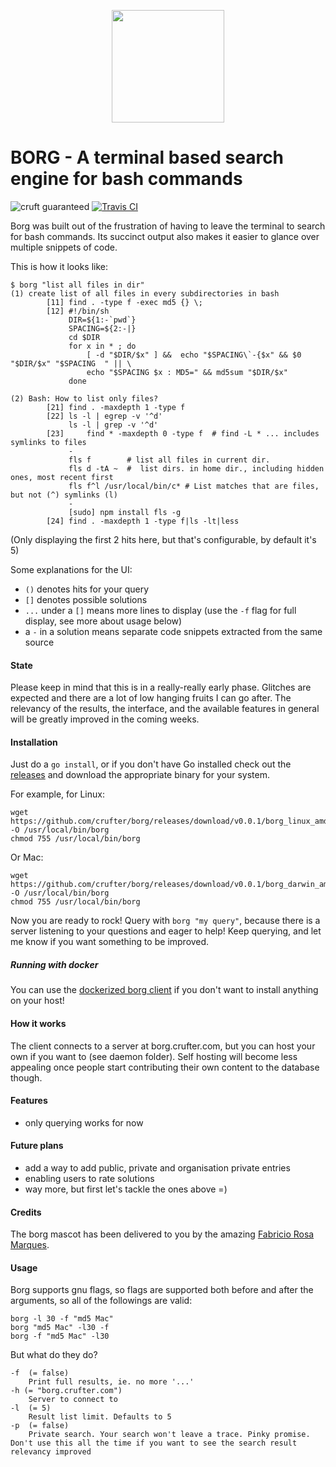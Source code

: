 <p align="center"><img height="180px" width="180px" src="https://github.com/fabric-8/borg/raw/master/borg_mascot.png" alt=""></p>

BORG - A terminal based search engine for bash commands
===
![cruft guaranteed](https://img.shields.io/badge/cruft-guaranteed-green.svg) [![Travis CI](https://api.travis-ci.org/crufter/borg.svg?branch=master)](https://travis-ci.org/crufter/borg)

Borg was built out of the frustration of having to leave the terminal to search for bash commands.
Its succinct output also makes it easier to glance over multiple snippets of code.

This is how it looks like:

```
$ borg "list all files in dir"
(1) create list of all files in every subdirectories in bash
        [11] find . -type f -exec md5 {} \;
        [12] #!/bin/sh
             DIR=${1:-`pwd`}
             SPACING=${2:-|}
             cd $DIR
             for x in * ; do
                 [ -d "$DIR/$x" ] &&  echo "$SPACING\`-{$x" && $0 "$DIR/$x" "$SPACING  " || \
                 echo "$SPACING $x : MD5=" && md5sum "$DIR/$x"
             done

(2) Bash: How to list only files?
        [21] find . -maxdepth 1 -type f
        [22] ls -l | egrep -v '^d'
             ls -l | grep -v '^d'
        [23]     find * -maxdepth 0 -type f  # find -L * ... includes symlinks to files
             -
             fls f        # list all files in current dir.
             fls d -tA ~  #  list dirs. in home dir., including hidden ones, most recent first
             fls f^l /usr/local/bin/c* # List matches that are files, but not (^) symlinks (l)
             -
             [sudo] npm install fls -g
        [24] find . -maxdepth 1 -type f|ls -lt|less
```

(Only displaying the first 2 hits here, but that's configurable, by default it's 5)

Some explanations for the UI:
- `()` denotes hits for your query
- `[]` denotes possible solutions
- `...` under a `[]` means more lines to display (use the `-f` flag for full display, see more about usage below)
- a `-` in a solution means separate code snippets extracted from the same source

#### State

Please keep in mind that this is in a really-really early phase.
Glitches are expected and there are a lot of low hanging fruits I can go after.
The relevancy of the results, the interface, and the available features in general will be greatly improved in the coming weeks.

#### Installation

Just do a `go install`, or if you don't have Go installed check out the [releases](https://github.com/crufter/borg/releases) and download the appropriate binary for your system. 

For example, for Linux:

```
wget https://github.com/crufter/borg/releases/download/v0.0.1/borg_linux_amd64 -O /usr/local/bin/borg
chmod 755 /usr/local/bin/borg
```

Or Mac:

```
wget https://github.com/crufter/borg/releases/download/v0.0.1/borg_darwin_amd64 -O /usr/local/bin/borg
chmod 755 /usr/local/bin/borg
```

Now you are ready to rock! Query with `borg "my query"`, because there is a server listening to your questions and eager to help!
Keep querying, and let me know if you want something to be improved.

##### Running with docker

You can use the [dockerized borg client](https://github.com/juhofriman/borg-docker) if you don't want to install anything on your host!

#### How it works

The client connects to a server at borg.crufter.com, but you can host your own if you want to (see daemon folder).
Self hosting will become less appealing once people start contributing their own content to the database though.

#### Features

- only querying works for now

#### Future plans

- add a way to add public, private and organisation private entries
- enabling users to rate solutions
- way more, but first let's tackle the ones above =)

#### Credits

The borg mascot has been delivered to you by the amazing [Fabricio Rosa Marques](https://dribbble.com/fabric8).

#### Usage

Borg supports gnu flags, so flags are supported both before and after the arguments, so all of the followings are valid:

```
borg -l 30 -f "md5 Mac"
borg "md5 Mac" -l30 -f
borg -f "md5 Mac" -l30
```

But what do they do?

```
-f  (= false)
    Print full results, ie. no more '...'
-h (= "borg.crufter.com")
    Server to connect to
-l  (= 5)
    Result list limit. Defaults to 5
-p  (= false)
    Private search. Your search won't leave a trace. Pinky promise. Don't use this all the time if you want to see the search result relevancy improved
```
